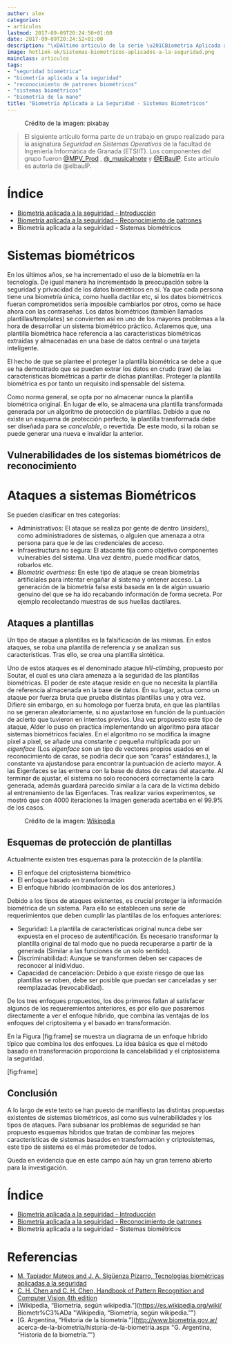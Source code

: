 ```yaml
---
author: alex
categories:
- articulos
lastmod: 2017-09-09T20:24:50+01:00
date: 2017-09-09T20:24:52+01:00
description: "\xDAltimo artículo de la serie \u201CBiometría Aplicada a La Seguridad\u201D,  en el que se presentan distintas vulnerabilidades en los sistemas biométricos,  así como distintos tipos de ataques y contramedidas."
image: hotlink-ok/Sistemas-biometricos-aplicados-a-la-seguridad.png
mainclass: articulos
tags:
- "seguridad biométrica"
- "biometría aplicada a la seguridad"
- "reconocimiento de patrones biométricos"
- "sistemas biométricos"
- "biometría de la mano"
title: "Biometría Aplicada a La Seguridad - Sistemas Biometricos"
---
```


<figure>
    <a href="/img/hotlink-ok/Sistemas-biometricos-aplicados-a-la-seguridad.png"><amp-img sizes="(min-width: 640px) 640px, 100vw" on="tap:lightbox1" role="button" tabindex="0" layout="responsive" src="/img/hotlink-ok/Sistemas-biometricos-aplicados-a-la-seguridad.png" title="Biometría Aplicada a La Seguridad - Sistemas Biometricos" alt="Biometría Aplicada a La Seguridad - Sistemas Biometricos" width="640px" height="405px" /></a>
    <figcaption>Crédito de la imagen: pixabay<a href="https://pixabay.com/en/biometrics-eye-security-154660/"></a></figcaption>
</figure>

> El siguiente artículo forma parte de un trabajo en grupo realizado para la asignatura _Seguridad en Sistemas Operativos_ de la facultad de Ingeniería Informática de Granada (ETSIIT). Los componentes del grupo fueron [@MPV_Prod](http://twitter.com/MPV_Prod) , [@_musicalnote](http://twitter.com/_musicalnote) y [@ElBaulP](http://twitter.com/elbaulp). Este artículo es autoría de @elbaulP.

# Índice

- [Biometría aplicada a la seguiridad - Introducción](/biometria-seguridad-introduccion "Biometría aplicada a la seguiridad - Introducción")
- [Biometría aplicada a la seguiridad - Reconocimiento de patrones](/biometria-seguridad-patrones "Biometría aplicada a la seguiridad - Reconocimiento de patrones")
- Biometría aplicada a la seguiridad - Sistemas biométricos

<!--more--><!--ad-->

Sistemas biométricos
====================

En los últimos años, se ha incrementado el uso de la biometría en la tecnología. De igual manera ha incrementado la preocupación sobre la seguridad y privacidad de los datos biométricos en sí. Ya que cada persona tiene una biometría única, como huella dactilar etc, si los datos biométricos fueran comprometidos sería imposible cambiarlos por otros, como se hace ahora con las contraseñas. Los datos biométricos (también llamados plantillas/templates) se convierten así en uno de los mayores problemas a la hora de desarrollar un sistema biométrico práctico. Aclaremos que, una plantilla biométrica hace referencia a las caracteristicas biométricas extraidas y almacenadas en una base de datos central o una tarjeta inteligente.

El hecho de que se plantee el proteger la plantilla biométrica se debe a que se ha demostrado que se pueden extrar los datos en crudo (raw) de las características biométricas a partir de dichas plantillas. Proteger la plantilla biométrica es por tanto un requisito indispensable del sistema.

Como norma general, se opta por no almacenar nunca la plantilla biométrica original. En lugar de ello, se almacena una plantilla transformada generada por un algoritmo de protección de plantillas.  Debido a que no existe un esquema de protección perfecto, la plantilla transformada debe ser diseñada para se *cancelable*, o revertida. De este modo, si la roban se puede generar una nueva e invalidar la anterior.

Vulnerabilidades de los sistemas biométricos de reconocimiento
--------------------------------------------------------------

# Ataques a sistemas Biométricos

Se pueden clasificar en tres categorías:

-   Administrativos: El ataque se realiza por gente de dentro (*insiders*), como administradores de sistemas, o alguien que amenaza a otra persona para que le de las credenciales de acceso.
-   Infraestructura no segura: El atacante fija como objetivo componentes vulnerables del sistema. Una vez dentro, puede modificar datos, robarlos etc.
-   *Biometric overtness*: En este tipo de ataque se crean biometrías artificiales para intentar engañar al sistema y ontener acceso. La generación de la biometría falsa está basada en la de algún usuario genuino del que se ha ido recabando información de forma secreta.  Por ejemplo recolectando muestras de sus huellas dactilares.

Ataques a plantillas
--------------------

Un tipo de ataque a plantillas es la falsificación de las mismas. En estos ataques, se roba una plantilla de referencia y se analizan sus caracteristicas. Tras ello, se crea una plantilla sintética.

Uno de estos ataques es el denominado ataque *hill-climbing*, propuesto por Soutar, el cual es una clara amenaza a la seguridad de las plantillas biométricas. El poder de este ataque reside en que no necesita la plantilla de referencia almacenada en la base de datos. En su lugar, actua como un ataque por fuerza bruta que prueba distintas plantillas una y otra vez. Difiere sin embargo, en su homologo por fuerza bruta, en que las plantillas no se generan aleatoriamente, si no ajustantose en función de la puntuación de acierto que tuvieron en intentos previos. Una vez propuesto este tipo de ataque, Alder lo puso en practica implementando un algoritmo para atacar sistemas biométricos faciales. En el algoritmo no se modifica la imagne pixel a pixel, se añade una constante *c* pequeña multiplicada por un *eigenface* (Los *eigenface* son un tipo de vectores propios usados en el reconocimiento
de caras, se podría decir que son “caras” estándares.), la constante va ajustandose para encontrar la puntuación de acierto mayor. A las Eigenfaces se las entrena con la base de datos de caras del atacante. Al terminar de ajustar, el sistema no solo reconocerá correctamente la cara generada, además guardará parecido similar a la cara de la víctima debido al entrenamiento de las Eigenfaces. Tras realizar varios experimentos, se mostró que con 4000 iteraciones la imagen generada acertaba en el 99.9% de los casos.

<figure>
    <a href="/img/Eigenfaces.png"><amp-img sizes="(min-width: 357px) 357px, 100vw" on="tap:lightbox1" role="button" tabindex="0" layout="responsive" src="/img/Eigenfaces.png" title="Eigenfaces" alt="Eigenfaces" width="357px" height="426px" /></a>
    <span class="image-credit">Crédito de la imagen: <a href="https://commons.wikimedia.org/wiki/File:Eigenfaces.png" target="_blank" title="">Wikipedia</a></span>
</figure>

Esquemas de protección de plantillas
------------------------------------

Actualmente existen tres esquemas para la protección de la plantilla:

-   El enfoque del criptosistema biométrico
-   El enfoque basado en transformación
-   El enfoque híbrido (combinación de los dos anteriores.)

Debido a los tipos de ataques existentes, es crucial proteger la información biométrica de un sistema. Para ello se establecen una serie de requerimientos que deben cumplir las plantillas de los enfoques anteriores:

-   Seguridad: La plantilla de características original nunca debe ser expuesta en el proceso de autentificación. Es necesario transformar la plantilla original de tal modo que no pueda recuperarse a partir de la generada (Similar a las funciones de un solo sentido).
-   Discriminabilidad: Aunque se transformen deben ser capaces de reconocer al inidividuo.
-   Capacidad de cancelación: Debido a que existe riesgo de que las plantillas se roben, debe ser posible que puedan ser canceladas y ser reemplazadas (revocabilidad).

De los tres enfoques propuestos, los dos primeros fallan al satisfacer algunos de los requeremientos anteriores, es por ello que pasaremos directamente a ver el enfoque híbrido, que combina las ventajas de los enfoques del criptositema y el basado en transformación.

En la Figura [fig:frame] se muestra un diagrama de un enfoque híbrido típico que combina los dos enfoques. La idea básica es que el método basado en transformación proporciona la cancelabilidad y el criptosistema la seguridad.

<figure>
    <a href="/img/two-steps-framework.png"><amp-img sizes="(min-width: 989px) 989px, 100vw" on="tap:lightbox1" role="button" tabindex="0" layout="responsive" src="/img/two-steps-framework.png" title="Enfoque híbrido de un sistema biométrico" alt="Enfoque híbrido de un sistema biométrico" width="989px" height="392px" /></a>
</figure>
[fig:frame]

Conclusión
----------

A lo largo de este texto se han puesto de manifiesto las distintas propuestas existentes de sistemas biométricos, así como sus vulnerabilidades y los tipos de ataques. Para subsanar los problemas de seguridad se han propuesto esquemas híbridos que tratan de combinar las mejores características de sistemas basados en transformación y criptosistemas, este tipo de sistema es el más prometedor de todos.

Queda en evidencia que en este campo aún hay un gran terreno abierto para la investigación.

# Índice

- [Biometría aplicada a la seguiridad - Introducción](/biometria-seguridad-introduccion "Biometría aplicada a la seguiridad - Introducción")
- [Biometría aplicada a la seguiridad - Reconocimiento de patrones](/biometria-seguridad-patrones "Biometría aplicada a la seguiridad - Reconocimiento de patrones")
- Biometría aplicada a la seguiridad - Sistemas biométricos

# Referencias

- [M. Tapiador Mateos and J. A. Sigüenza Pizarro, Tecnologías biométricas aplicadas a la seguridad](http://www.amazon.es/gp/product/8478976361/ref=as_li_ss_tl?ie=UTF8&camp;=3626&creative;=24822&creativeASIN;=8478976361&linkCode;=as2&tag;=bmacoc-21 "M. Tapiador Mateos and J. A. Sigüenza Pizarro, Tecnologías biométricas aplicadas a la seguridad")
- [C. H. Chen and C. H. Chen, Handbook of Pattern Recognition and Computer Vision 4th edition](http://www.amazon.es/gp/product/9814656526/ref=as_li_ss_tl?ie=UTF8&camp;=3626&creative;=24822&creativeASIN;=9814656526&linkCode;=as2&tag;=bmab-21 "C. H. Chen and C. H. Chen, Handbook of Pattern Recognition and Computer Vision 4th edition")
- [Wikipedia, “Biometría, según wikipedia.”](https://es.wikipedia.org/wiki/ Biometr%C3%ADa "Wikipedia, “Biometría, según wikipedia.”")
- [G. Argentina, “Historia de la biometría.”](http://www.biometria.gov.ar/ acerca-de-la-biometria/historia-de-la-biometria.aspx "G. Argentina, “Historia de la biometría.”")
